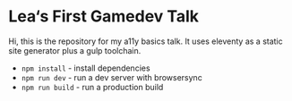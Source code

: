 # Lea‘s First Gamedev Talk

Hi, this is the repository for my a11y basics talk. It uses eleventy as a static site generator plus a gulp toolchain.

- `npm install` - install dependencies
- `npm run dev` - run a dev server with browsersync
- `npm run build` - run a production build
